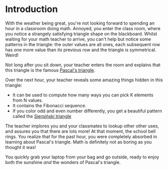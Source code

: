 # Introduction

With the weather being great, you're not looking forward to spending an hour in a classroom doing math.
Annoyed, you enter the class room, where you notice a strangely satisfying triangle shape on the blackboard.
Whilst waiting for your math teacher to arrive, you can't help but notice some patterns in the triangle: the outer values are all ones, each subsequent row has one more value than its previous row and the triangle is symmetrical.
Weird!

Not long after you sit down, your teacher enters the room and explains that this triangle is the famous
[Pascal's triangle][wikipedia].

Over the next hour, your teacher reveals some amazing things hidden in this triangle:

- It can be used to compute how many ways you can pick K elements from N values.
- It contains the Fibonacci sequence.
- If you color odd and even number differently, you get a beautiful pattern called the [Sierpiński triangle][wikipedia-sierpinski-triangle]

The teacher implores you and your classmates to lookup other other uses, and assures you that there are lots more!
At that moment, the school bell rings.
You realize that for the past hour, you were completely absorbed in learning about Pascal's triangle. Math is definitely not as boring as you thought it was!

You quickly grab your laptop from your bag and go outside, ready to enjoy both the sunshine _and_ the wonders of Pascal's triangle.

[wikipedia]: https://en.wikipedia.org/wiki/Pascal%27s_triangle
[wikipedia-sierpinski-triangle]: https://en.wikipedia.org/wiki/Sierpi%C5%84ski_triangle
